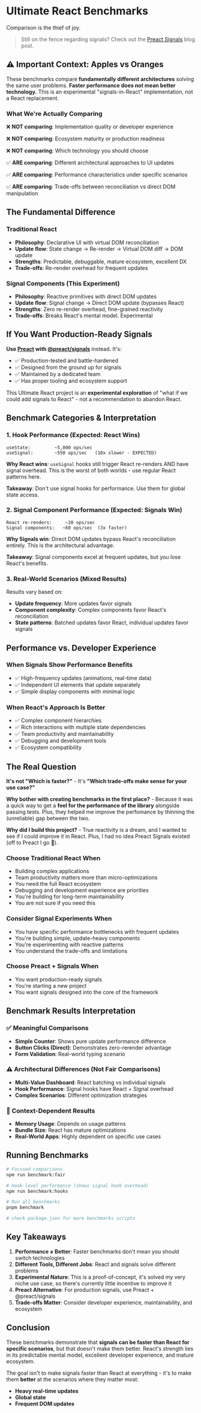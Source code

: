 # Ultimate React Benchmarks

Comparison is the thief of joy.

> Still on the fence regarding signals? Check out the [Preact Signals](https://preactjs.com/blog/introducing-signals/) blog post.

## ⚠️ Important Context: Apples vs Oranges

These benchmarks compare **fundamentally different architectures** solving the same user problems. **Faster performance does not mean better technology.** This is an experimental "signals-in-React" implementation, not a React replacement.

### What We're Actually Comparing

❌ **NOT comparing**: Implementation quality or developer experience

❌ **NOT comparing**: Ecosystem maturity or production readiness

❌ **NOT comparing**: Which technology you should choose

✅ **ARE comparing**: Different architectural approaches to UI updates

✅ **ARE comparing**: Performance characteristics under specific scenarios

✅ **ARE comparing**: Trade-offs between reconciliation vs direct DOM manipulation

## The Fundamental Difference

### Traditional React

- **Philosophy**: Declarative UI with virtual DOM reconciliation
- **Update flow**: State change → Re-render → Virtual DOM diff → DOM update
- **Strengths**: Predictable, debuggable, mature ecosystem, excellent DX
- **Trade-offs**: Re-render overhead for frequent updates

### Signal Components (This Experiment)

- **Philosophy**: Reactive primitives with direct DOM updates
- **Update flow**: Signal change → Direct DOM update (bypasses React)
- **Strengths**: Zero re-render overhead, fine-grained reactivity
- **Trade-offs**: Breaks React's mental model. Experimental

## If You Want Production-Ready Signals

**Use [Preact](https://preactjs.com/) with [@preact/signals](https://github.com/preactjs/signals)** instead. It's:

- ✅ Production-tested and battle-hardened
- ✅ Designed from the ground up for signals
- ✅ Maintained by a dedicated team
- ✅ Has proper tooling and ecosystem support

This Ultimate React project is an **experimental exploration** of "what if we could add signals to React" - not a recommendation to abandon React.

## Benchmark Categories & Interpretation

### 1. Hook Performance (Expected: React Wins)

```
useState:         ~5,000 ops/sec
useSignal:        ~550 ops/sec   (10x slower - EXPECTED)
```

**Why React wins**: `useSignal` hooks still trigger React re-renders AND have signal overhead. This is the worst of both worlds - use regular React patterns here.

**Takeaway**: Don't use signal hooks for performance. Use them for global state access.

### 2. Signal Component Performance (Expected: Signals Win)

```
React re-renders:     ~20 ops/sec
Signal components:   ~60 ops/sec  (3x faster)
```

**Why Signals win**: Direct DOM updates bypass React's reconciliation entirely. This is the architectural advantage.

**Takeaway**: Signal components excel at frequent updates, but you lose React's benefits.

### 3. Real-World Scenarios (Mixed Results)

Results vary based on:

- **Update frequency**: More updates favor signals
- **Component complexity**: Complex components favor React's reconciliation
- **State patterns**: Batched updates favor React, individual updates favor signals

## Performance vs. Developer Experience

### When Signals Show Performance Benefits

- ✅ High-frequency updates (animations, real-time data)
- ✅ Independent UI elements that update separately
- ✅ Simple display components with minimal logic

### When React's Approach Is Better

- ✅ Complex component hierarchies
- ✅ Rich interactions with multiple state dependencies
- ✅ Team productivity and maintainability
- ✅ Debugging and development tools
- ✅ Ecosystem compatibility

## The Real Question

**It's not "Which is faster?"** - It's **"Which trade-offs make sense for your use case?"**

**Why bother with creating benchmarks in the first place?** - Because it was a quick way to get a **feel for the performance of the library** alongside passing tests. Plus, they helped me improve the perfomance by thinning the (unreliable) gap between the two.

**Why did I build this project?** - True reactivity is a dream, and I wanted to see if I could improve it in React. Plus, I had no idea Preact Signals existed (off to Preact I go 💨).

### Choose Traditional React When

- Building complex applications
- Team productivity matters more than micro-optimizations
- You need the full React ecosystem
- Debugging and development experience are priorities
- You're building for long-term maintainability
- You are not sure if you need this

### Consider Signal Experiments When

- You have specific performance bottlenecks with frequent updates
- You're building simple, update-heavy components
- You're experimenting with reactive patterns
- You understand the trade-offs and limitations

### Choose Preact + Signals When

- You want production-ready signals
- You're starting a new project
- You want signals designed into the core of the framework

## Benchmark Results Interpretation

### ✅ Meaningful Comparisons

- **Simple Counter**: Shows pure update performance difference
- **Button Clicks (Direct)**: Demonstrates zero-rerender advantage
- **Form Validation**: Real-world typing scenario

### ⚠️ Architectural Differences (Not Fair Comparisons)

- **Multi-Value Dashboard**: React batching vs individual signals
- **Hook Performance**: Signal hooks have React + Signal overhead
- **Complex Scenarios**: Different optimization strategies

### 🤔 Context-Dependent Results

- **Memory Usage**: Depends on usage patterns
- **Bundle Size**: React has mature optimizations
- **Real-World Apps**: Highly dependent on specific use cases

## Running Benchmarks

```bash
# Focused comparisons
npm run benchmark:fair

# Hook-level performance (shows signal hook overhead)
npm run benchmark:hooks

# Run all benchmarks
pnpm benchmark

# check package.json for more benchmarks scripts
```

## Key Takeaways

1. **Performance ≠ Better**: Faster benchmarks don't mean you should switch technologies
2. **Different Tools, Different Jobs**: React and signals solve different problems
3. **Experimental Nature**: This is a proof-of-concept, it's solved my very niche use case, so there's currently little incentive to improve it
4. **Preact Alternative**: For production signals, use Preact + @preact/signals
5. **Trade-offs Matter**: Consider developer experience, maintainability, and ecosystem

## Conclusion

These benchmarks demonstrate that **signals can be faster than React for specific scenarios**, but that doesn't make them better. React's strength lies in its predictable mental model, excellent developer experience, and mature ecosystem.

The goal isn't to make signals faster than React at everything - it's to make them **better** at the scenarios where they matter most:

- **Heavy real-time updates**
- **Global state**
- **Frequent DOM updates**
